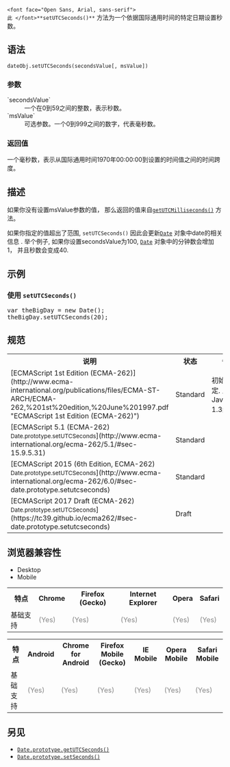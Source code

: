 `<font face="Open Sans, Arial, sans-serif">此 </font>**setUTCSeconds()**` 方法为一个依据国际通用时间的特定日期设置秒数。

## 语法

    dateObj.setUTCSeconds(secondsValue[, msValue])

### 参数

<dl>

<dt>`secondsValue`</dt>

<dd>一个在0到59之间的整数，表示秒数。</dd>

<dt>`msValue`</dt>

<dd>可选参数。一个0到999之间的数字，代表毫秒数。</dd>

</dl>

### 返回值

一个毫秒数，表示从国际通用时间1970年00:00:00到设置的时间值之间的时间跨度。

## 描述

如果你没有设置msValue参数的值， 那么返回的值来自[`getUTCMilliseconds()`](/zh-CN/docs/Web/JavaScript/Reference/Global_Objects/Date/getUTCMilliseconds "getUTCMilliseconds() 方法以世界时为标准，返回一个指定的日期对象的毫秒数。") 方法。

如果你指定的值超出了范围, `setUTCSeconds()` 因此会更新[`Date`](/zh-CN/docs/Web/JavaScript/Reference/Date "此页面仍未被本地化, 期待您的翻译!") 对象中date的相关信息 . 举个例子, 如果你设置secondsValue为100, [`Date`](/zh-CN/docs/Web/JavaScript/Reference/Date "此页面仍未被本地化, 期待您的翻译!") 对象中的分钟数会增加1， 并且秒数会变成40.

## 示例

### 使用 `setUTCSeconds()`

<pre class="brush: js">var theBigDay = new Date();
theBigDay.setUTCSeconds(20);
</pre>

## 规范

<table class="standard-table">

<tbody>

<tr>

<th scope="col">说明</th>

<th scope="col">状态</th>

<th scope="col">备注</th>

</tr>

<tr>

<td>[ECMAScript 1st Edition (ECMA-262)](http://www.ecma-international.org/publications/files/ECMA-ST-ARCH/ECMA-262,%201st%20edition,%20June%201997.pdf "ECMAScript 1st Edition (ECMA-262)")</td>

<td><span class="spec-Standard">Standard</span></td>

<td>初始化设定. 从 JavaScript 1.3继承.</td>

</tr>

<tr>

<td>[ECMAScript 5.1 (ECMA-262)  
<small lang="zh-CN">Date.prototype.setUTCSeconds</small>](http://www.ecma-international.org/ecma-262/5.1/#sec-15.9.5.31)</td>

<td><span class="spec-Standard">Standard</span></td>

<td> </td>

</tr>

<tr>

<td>[ECMAScript 2015 (6th Edition, ECMA-262)  
<small lang="zh-CN">Date.prototype.setUTCSeconds</small>](http://www.ecma-international.org/ecma-262/6.0/#sec-date.prototype.setutcseconds)</td>

<td><span class="spec-Standard">Standard</span></td>

<td> </td>

</tr>

<tr>

<td>[ECMAScript 2017 Draft (ECMA-262)  
<small lang="zh-CN">Date.prototype.setUTCSeconds</small>](https://tc39.github.io/ecma262/#sec-date.prototype.setutcseconds)</td>

<td><span class="spec-Draft">Draft</span></td>

<td> </td>

</tr>

</tbody>

</table>

## 浏览器兼容性

<div>

<div class="htab"><a name="AutoCompatibilityTable" id="AutoCompatibilityTable"></a>

*   <a>Desktop</a>
*   <a>Mobile</a>

</div>

</div>

<div id="compat-desktop">

<table class="compat-table">

<tbody>

<tr>

<th>特点</th>

<th>Chrome</th>

<th>Firefox (Gecko)</th>

<th>Internet Explorer</th>

<th>Opera</th>

<th>Safari</th>

</tr>

<tr>

<td>基础支持 </td>

<td><span title="Please update this with the earliest version of support." style="color: #888;">(Yes)</span></td>

<td><span title="Please update this with the earliest version of support." style="color: #888;">(Yes)</span></td>

<td><span title="Please update this with the earliest version of support." style="color: #888;">(Yes)</span></td>

<td><span title="Please update this with the earliest version of support." style="color: #888;">(Yes)</span></td>

<td><span title="Please update this with the earliest version of support." style="color: #888;">(Yes)</span></td>

</tr>

</tbody>

</table>

</div>

<div id="compat-mobile">

<table class="compat-table">

<tbody>

<tr>

<th>特点</th>

<th>Android</th>

<th>Chrome for Android</th>

<th>Firefox Mobile (Gecko)</th>

<th>IE Mobile</th>

<th>Opera Mobile</th>

<th>Safari Mobile</th>

</tr>

<tr>

<td>基础支持 </td>

<td><span title="Please update this with the earliest version of support." style="color: #888;">(Yes)</span></td>

<td><span title="Please update this with the earliest version of support." style="color: #888;">(Yes)</span></td>

<td><span title="Please update this with the earliest version of support." style="color: #888;">(Yes)</span></td>

<td><span title="Please update this with the earliest version of support." style="color: #888;">(Yes)</span></td>

<td><span title="Please update this with the earliest version of support." style="color: #888;">(Yes)</span></td>

<td><span title="Please update this with the earliest version of support." style="color: #888;">(Yes)</span></td>

</tr>

</tbody>

</table>

</div>

## 另见

*   [`Date.prototype.getUTCSeconds()`](/zh-CN/docs/Web/JavaScript/Reference/Global_Objects/Date/getUTCSeconds "getUTCSeconds() 方法以世界时为标准，返回一个指定的日期对象的秒数。")
*   [`Date.prototype.setSeconds()`](/zh-CN/docs/Web/JavaScript/Reference/Global_Objects/Date/setSeconds "setSeconds() 方法根据本地时间设置一个日期对象的秒数。")